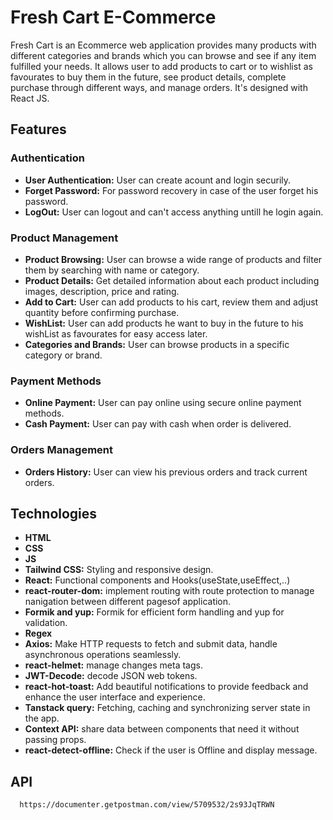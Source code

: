 # Fresh Cart E-Commerce

Fresh Cart is an Ecommerce web application provides many products with different categories and brands which you can browse and see if any item fulfilled your needs. It allows user to add products to cart or to wishlist as favourates to buy them in the future, see product details, complete purchase through different ways, and manage orders. It's designed with React JS.

## Features

### Authentication

- **User Authentication:** User can create acount and login securily.
- **Forget Password:** For password recovery in case of the user forget his password.
- **LogOut:** User can logout and can't access anything untill he login again.

### Product Management

- **Product Browsing:** User can browse a wide range of products and filter them by searching with name or category.
- **Product Details:** Get detailed information about each product including images, description, price and rating.
- **Add to Cart:** User can add products to his cart, review them and adjust quantity before confirming purchase.
- **WishList:** User can add products he want to buy in the future to his wishList as favourates for easy access later.
- **Categories and Brands:** User can browse products in a specific category or brand.

### Payment Methods

- **Online Payment:** User can pay online using secure online payment methods.
- **Cash Payment:** User can pay with cash when order is delivered.

### Orders Management

- **Orders History:** User can view his previous orders and track current orders.

## Technologies

- **HTML**
- **CSS**
- **JS**
- **Tailwind CSS:** Styling and responsive design.
- **React:** Functional components and Hooks(useState,useEffect,..)
- **react-router-dom:** implement routing with route protection to manage nanigation between different pagesof application.
- **Formik and yup:** Formik for efficient form handling and yup for validation.
- **Regex**
- **Axios:** Make HTTP requests to fetch and submit data, handle asynchronous operations seamlessly.
- **react-helmet:** manage changes meta tags.
- **JWT-Decode:** decode JSON web tokens.
- **react-hot-toast:** Add beautiful notifications to provide feedback and enhance the user interface and experience.
- **Tanstack query:** Fetching, caching and synchronizing server state in the app.
- **Context API:** share data between components that need it without passing props.
- **react-detect-offline:** Check if the user is Offline and display message.

## API

```
  https://documenter.getpostman.com/view/5709532/2s93JqTRWN
```
